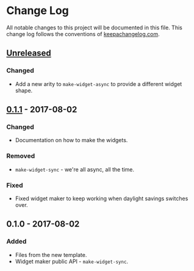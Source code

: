 # Change Log
All notable changes to this project will be documented in this file. This change log follows the conventions of [keepachangelog.com](https://keepachangelog.com/).

## [Unreleased]
### Changed
- Add a new arity to `make-widget-async` to provide a different widget shape.

## [0.1.1] - 2017-08-02
### Changed
- Documentation on how to make the widgets.

### Removed
- `make-widget-sync` - we're all async, all the time.

### Fixed
- Fixed widget maker to keep working when daylight savings switches over.

## 0.1.0 - 2017-08-02
### Added
- Files from the new template.
- Widget maker public API - `make-widget-sync`.

[Unreleased]: https://github.com/your-name/jepsen.hazelcast-server/compare/0.1.1...HEAD
[0.1.1]: https://github.com/your-name/jepsen.hazelcast-server/compare/0.1.0...0.1.1
